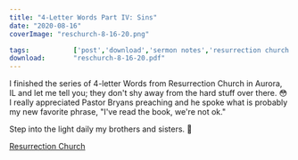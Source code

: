 ```yaml
---
title: "4-Letter Words Part IV: Sins"
date: "2020-08-16"
coverImage: "reschurch-8-16-20.png"

tags:           ['post','download','sermon notes','resurrection church','bryan shore']
download:       "reschurch-8-16-20.pdf"
---
```


 I finished the series of 4-letter Words from Resurrection Church in Aurora, IL and let me tell you; they don't shy away from the hard stuff over there. 😳 I really appreciated Pastor Bryans preaching and he spoke what is probably my new favorite phrase, "I've read the book, we're not ok." 

Step into the light daily my brothers and sisters. 🙌

[Resurrection Church](http://reschurch.net)
